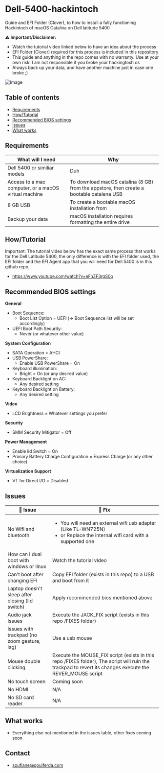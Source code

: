 # Dell-5400-hackintoch

Guide and EFI Folder (Clover), to how to install a fully functioning Hackintoch of macOS Catalina on Dell latitude 5400

**:warning: Important/Disclaimer:**
- Watch the tutorial video linked below to have an idea about the process
- EFI Folder (Clover) required for this process is included in this repository
- This guide and anything in the repo comes with no warranty. Use at your own risk! I am not responsible if you broke your hackingtosh os
- Always back up your data, and have another machine just in case one broke ;)

![Image](https://i.imgur.com/OtSV3bk.png)

## Table of contents

- [Requirements](#requirements)
- [How/Tutorial](#howtutorial)
- [Recommended BIOS settings](#recommended-bios-settings)
- [Issues](#issues)
- [What works](#what-works)

## Requirements

What will I need | Why
------------ | -------------
Dell 5400 or similiar models | Duh
Access to a mac computer, or a macOS virtual machine | To download macOS catalina (8 GB) from the appstore, then create a bootable catalena USB
8 GB USB | To create a bootable macOS installation from
Backup your data | macOS installation requires formatting the entire drive

## How/Tutorial

Important: The tutorial video below has the exact same process that works for the Dell Latitude 5400, the only difference is with the EFI folder used, the EFI folder and the EFI Agent app that you will need for Dell 5400 is in this github repo.

- https://www.youtube.com/watch?v=eFnZF3rgS0o

## Recommended BIOS settings

**General**
- Boot Sequence:
    - Boot List Option = UEFI (-> Boot Sequence list will be set accordingly) 
- UEFI Boot Path Security:
    - Never (or whatever other value)

**System Configuration**
- SATA Operation = AHCI
- USB PowerShare:
    - Enable USB PowerShare = On 
- Keyboard illumination:
    - Bright = On (or any desired value) 
- Keyboard Backlight on AC:
    - Any desired setting 
- Keyboard Backlight on Battery:
    - Any desired setting

**Video**
- LCD Brightness = Whatever settings you prefer

**Security**
- SMM Security Mitigator = Off

**Power Management**
- Enable lid Switch = On
- Primary Battery Charge Configuration = Express Charge (or any other choice) 

**Virtualization Support**
- VT for Direct I/O = Disabled 


## Issues

:construction: Issue | :wrench: Fix
------------ | -------------
No Wifi and bluetooth | <ul><li>You will need an external wifi usb adapter (Like TL-WN725N)</li><li>or Replace the internal wifi card with a supported one</li></ul>
How can I dual boot with windows or linux | Watch the tutorial video
Can't boot after changing EFI | Copy EFI folder (exists in this repo) to a USB and boot from it
Laptop doesn't sleep after closing (lid switch) | Apply recommended bios mentioned above
Audio jack Issues | Execute the JACK_FIX script (exists in this repo /FIXES folder)
Issues with trackpad (no zoom​ gesture, lag) | Use a usb mouse
Mouse double clicking | Execute the MOUSE_FIX script (exists in this repo /FIXES folder), The script will ruin the trackpad to revert its changes execute the REVER_MOUSE script
No touch screen | Coming soon
No HDMI | N/A
No SD card reader | N/A

## What works

- Everything else not mentioned in the issues table, other fixes coming soon

## Contact

- [soufiane@gouiferda.com](mailto:soufiane@gouiferda.com)
